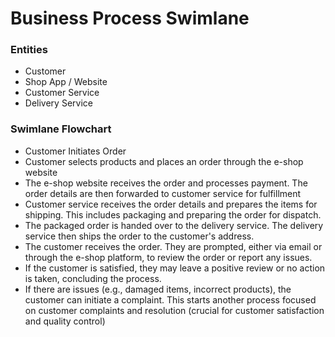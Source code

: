 # Business Process Swimlane

### Entities
- Customer
- Shop App / Website
- Customer Service
- Delivery Service

### Swimlane Flowchart


- Customer Initiates Order
- Customer selects products and places an order through the e-shop website
- The e-shop website receives the order and processes payment. The order details are then forwarded to customer service for fulfillment
- Customer service receives the order details and prepares the items for shipping. This includes packaging and preparing the order for dispatch.
- The packaged order is handed over to the delivery service. The delivery service then ships the order to the customer's address.
- The customer receives the order. They are prompted, either via email or through the e-shop platform, to review the order or report any issues.
- If the customer is satisfied, they may leave a positive review or no action is taken, concluding the process.
- If there are issues (e.g., damaged items, incorrect products), the customer can initiate a complaint. This starts another process focused on customer complaints and resolution (crucial for customer satisfaction and quality control)
